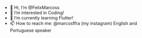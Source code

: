 - 👋 Hi, I’m @FelixMarcoss
- 👀 I’m interested in Coding! 
- 🌱 I’m currently learning Flutter!
- 📫 How to reach me: @marcosffra (my instagram)
English and Portuguese speaker
<!---
FelixMarcoss/FelixMarcoss is a ✨ special ✨ repository because its `README.md` (this file) appears on your GitHub profile.
You can click the Preview link to take a look at your changes.
--->
